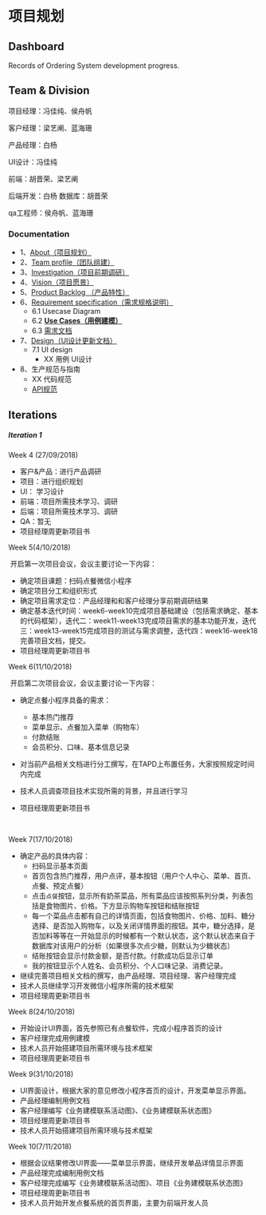 # 项目规划

## Dashboard
Records of Ordering System development progress.

## Team & Division

项目经理：冯佳纯、侯舟帆

客户经理：梁艺阐、蓝海珊

产品经理：白杨

UI设计：冯佳纯

前端：胡晋荣、梁艺阐

后端开发：白杨
数据库：胡晋荣

qa工程师：侯舟帆、蓝海珊



### Documentation

- 1、[About（项目规划）]()
- 2、[Team profile（团队组建）]()
- 3、[Investigation（项目前期调研）]()
- 4、[Vision（项目愿景）]()
- 5、[Product Backlog （产品特性）]()
- 6、[Requirement specification（需求规格说明）]()
  - 6.1 Usecase Diagram
  - 6.2 [**Use Cases（用例建模）**]()
  - 6.3 [需求文档]()
- 7、[Design（UI设计更新文档）]()
  - 7.1 UI design
    - XX 用例 UI设计
- 8、生产规范与指南
  - XX 代码规范
  - [API规范]()



## Iterations

##### Iteration 1

Week 4 (27/09/2018)

- 客户&产品：进行产品调研
- 项目：进行组织规划
- UI： 学习设计
- 前端：项目所需技术学习、调研
- 后端：项目所需技术学习、调研
- QA：暂无
- 项目经理周更新项目书



Week 5(4/10/2018)

​	开启第一次项目会议，会议主要讨论一下内容：

* 确定项目课题：扫码点餐微信小程序
* 确定项目分工和组织形式
* 确定项目需求定位：产品经理和和客户经理分享前期调研结果
* 确定基本迭代时间：week6-week10完成项目基础建设（包括需求确定、基本的代码框架），迭代二：week11-week13完成项目需求的基本功能开发，迭代三：week13-week15完成项目的测试与需求调整，迭代四：week16-week18完善项目文档，提交。
* 项目经理周更新项目书



Week 6(11/10/2018)

​	开启第二次项目会议，会议主要讨论一下内容：

* 确定点餐小程序具备的需求：

  * 基本热门推荐
  * 菜单显示、点餐加入菜单（购物车）
  * 付款结账
  * 会员积分、口味、基本信息记录

* 对当前产品相关文档进行分工撰写，在TAPD上布置任务，大家按照规定时间内完成

* 技术人员调查项目技术实现所需的背景，并且进行学习

* 项目经理周更新项目书

  ​

Week 7(17/10/2018)

* 确定产品的具体内容：
  * 扫码显示基本页面
  * 首页包含热门推荐，用户点评，基本按钮（用户个人中心、菜单、首页、点餐、预定点餐）
  * 点击`点餐`按钮，显示所有奶茶菜品，所有菜品应该按照系列分类，列表包括是食物图片、价格。下方显示购物车按钮和结账按钮
  * 每一个菜品点击都有自己的详情页面，包括食物图片、价格、加料、糖分选择、是否加入购物车，以及关闭详情界面的按钮。其中，糖分选择，是否加料等等在一开始显示的时候都有一个默认状态，这个默认状态来自于数据库对该用户的分析（如果很多次点少糖，则默认为少糖状态）
  * 结账按钮会显示付款金额，是否付款。付款成功后显示订单
  * 我的按钮显示个人姓名、会员积分、个人口味记录、消费记录。
* 继续完善项目相关文档的撰写，由产品经理、项目经理、客户经理完成
* 技术人员继续学习开发微信小程序所需的技术框架
* 项目经理周更新项目书



Week 8(24/10/2018)

* 开始设计UI界面，首先参照已有点餐软件，完成小程序首页的设计
* 客户经理完成用例建模
* 技术人员开始搭建项目所需环境与技术框架
* 项目经理周更新项目书



Week 9(31/10/2018)

* UI界面设计，根据大家的意见修改小程序首页的设计，开发菜单显示界面。
* 产品经理编制用例文档
* 客户经理编写《业务建模联系活动图》、《业务建模联系状态图》
* 项目经理周更新项目书
* 技术人员开始搭建项目所需环境与技术框架



Week 10(7/11/2018)

* 根据会议结果修改UI界面——菜单显示界面，继续开发单品详情显示界面
* 产品经理完成编制用例文档
* 客户经理完成编写《业务建模联系活动图》、项目《业务建模联系状态图》
* 项目经理周更新项目书
* 技术人员开始开发点餐系统的首页界面，主要为前端开发人员

